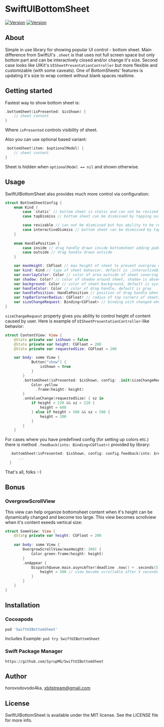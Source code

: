 # SwiftUIBottomSheet

[![Version](https://img.shields.io/cocoapods/v/SwiftUIBottomSheet.svg?style=flat)](https://cocoapods.org/pods/SwiftUIBottomSheet)
[![Version](https://img.shields.io/badge/SwiftPM-Compatible-brightgreen.svg?style=flat)](https://github.com/apple/swift-package-manager)

## About
Simple in use library for showing popular UI control - bottom sheet. 
Main difference from SwiftUI's `.sheet` is that uses not full screen space but only bottom part and can be interactively closed and/or change it's size. 
Second case looks like UIKit's `UISheetPresentationController` but more flexible and customizable (with some caveats).
One of BottomSheets' features is updating it's size to wrap content without blank spaces realtime.

## Getting started
Fastest way to show bottom sheet is:
```swift
.bottomSheet(isPresented: $isShown) {
    // sheet content
}
```
Where `isPresented` controls visibility of sheet.

Also you can use optional based variant:
```swift
.bottomSheet(item: $optionalModel) {
    // sheet content
}
```
Sheet is hidden when `optionalModel == nil` and shown otherwise.

## Usage
SwiftUIBottomSheet also provides much more control via configuration:
```swift
struct BottomSheetConfig {
    enum Kind {
        case `static` // bottom sheet is static and can not be resized or dismissed by user's gestures
        case tapDismiss // bottom sheet can be dismissed by tapping outside of it

        case resizable // can not be dismissed but has ability to be resized - drag handle is drawn at top of bottom sheet
        case interactiveDismiss // bottom sheet can be dismissed by tapping outside of it or swiped down with drag handle
    }
    
    enum HandlePosition {
        case inside // drag handle drawn inside bottomsheet adding padding to content
        case outside // drag handle drawn outside
    }

    var maxHeight: CGFloat // max height of sheet to prevent overgrow outside of screen, default is 600
    var kind: Kind // type of sheet behavior, default is .interactiveDismiss
    var overlayColor: Color // color of area outside of sheet covering content, default id `.black` or `.white` depending on current color sheme
    var shadow: Color? // color of shadow around sheet, shadow is absent when set to nil
    var background: Color // color of sheet background, default is system background color
    var handleColor: Color // color of drag handle, default is gray
    var handlePosition: HandlePosition // position of drag handle when it visible - inside or outside bottomsheet
    var topBarCornerRadius: CGFloat? // radius of top corners of sheet, default is nil wich equals to 15 
    var sizeChangeRequest: Binding<CGFloat> // binding wich changed when user changed size of sheet by dragging it's handle (see more info below)
}
```

`sizeChangeRequest` property gives you ability to control height of content caused by user. Here is example of `UISheetPresentationController`-like behavior:
```swift
struct ContentView: View {
    @State private var isShown = false
    @State private var height: CGFloat = 200
    @State private var requestedSize: CGFloat = 200

    var body: some View {
            Button("show") {
                isShown = true
            }
        }
        .bottomSheet(isPresented: $isShown, config: .init(sizeChangeRequest: $requestedSize)) {
            Color.yellow
              .frame(height: height)
        }
        .onValueChange(requestedSize) { sz in
            if height < 220 && sz > 220 {
                height = 600
            } else if height > 580 && sz < 580 {
                height = 200
            }
        }
    }
```

For cases where you have predefined config (for setting up colors etc.) there is method `.feedback(into: Binding<CGFloat>)` provided by library:
```swift
  .bottomSheet(isPresented: $isShown, config: config.feedback(into: $requestedSize)) { // where `config` is predefined shared configuration
      ...
  }
```

That's all, folks :-)

## Bonus

### OvergrowScrollView
This view can help organize bottomsheet content when it's height can be dynamically changed and become too large. 
This view becomes scrollview when it's content exeeds vertical size:

```swift
struct SomeView: View {
    @Statу private var height: CGFloat = 200
    
    var body: some View {
        OvergrowScrollView(maxHeight: 300) {
            Color.green.frame(height: height)
        }
        .onAppear {
            DispatchQueue.main.asyncAfter(deadline .now() + .seconds(5)) {
                height = 500 // view become scrollable after 5 seconds
            }
        }
    }
}
```

## Installation

### Cocoapods

```ruby
pod 'SwiftUIBottomSheet'
```

Includes Example: `pod try SwiftUIBottomSheet`

### Swift Package Manager

```
https://github.com/SyrupMG/SwiftUIBottomSheet
```

## Author

horovodovodo4ka, xbitstream@gmail.com

## License

SwiftUIBottomSheet is available under the MIT license. See the LICENSE file for more info.
